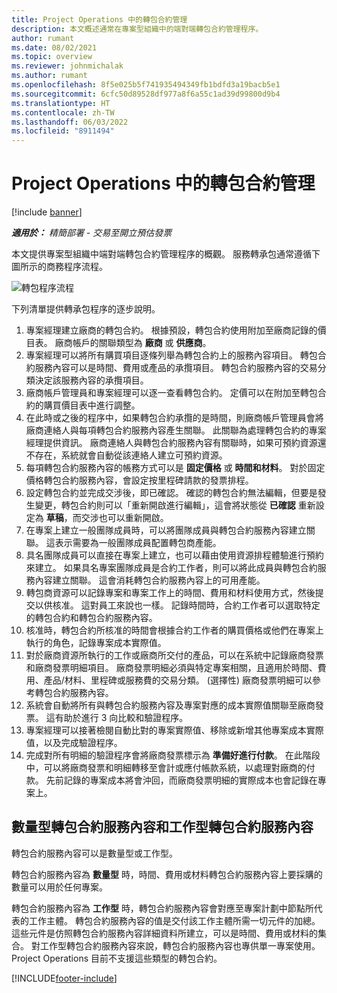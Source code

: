 ```yaml
---
title: Project Operations 中的轉包合約管理
description: 本文概述通常在專案型組織中的端對端轉包合約管理程序。
author: rumant
ms.date: 08/02/2021
ms.topic: overview
ms.reviewer: johnmichalak
ms.author: rumant
ms.openlocfilehash: 8f5e025b5f741935494349fb1bdfd3a19bacb5e1
ms.sourcegitcommit: 6cfc50d89528df977a8f6a55c1ad39d99800d9b4
ms.translationtype: HT
ms.contentlocale: zh-TW
ms.lasthandoff: 06/03/2022
ms.locfileid: "8911494"
---
```

# <a name="subcontract-management-in-project-operations"></a>Project Operations 中的轉包合約管理

[!include [banner](../../includes/dataverse-preview.md)]

_**適用於：** 精簡部署 - 交易至開立預估發票_

本文提供專案型組織中端對端轉包合約管理程序的概觀。 服務轉承包通常遵循下圖所示的商務程序流程。

![轉包程序流程](../media/SubcontractingProcessFlow.png)

下列清單提供轉承包程序的逐步說明。

1. 專案經理建立廠商的轉包合約。 根據預設，轉包合約使用附加至廠商記錄的價目表。 廠商帳戶的關聯類型為 **廠商** 或 **供應商**。
2. 專案經理可以將所有購買項目逐條列舉為轉包合約上的服務內容項目。 轉包合約服務內容可以是時間、費用或產品的承攬項目。 轉包合約服務內容的交易分類決定該服務內容的承攬項目。
3. 廠商帳戶管理員和專案經理可以逐一查看轉包合約。 定價可以在附加至轉包合約的購買價目表中進行調整。
4. 在此時或之後的程序中，如果轉包合約承攬的是時間，則廠商帳戶管理員會將廠商連絡人與每項轉包合約服務內容產生關聯。 此關聯為處理轉包合約的專案經理提供資訊。 廠商連絡人與轉包合約服務內容有關聯時，如果可預約資源還不存在，系統就會自動從該連絡人建立可預約資源。
5. 每項轉包合約服務內容的帳務方式可以是 **固定價格** 或 **時間和材料**。 對於固定價格轉包合約服務內容，會設定按里程碑請款的發票排程。
6.  設定轉包合約並完成交涉後，即已確認。 確認的轉包合約無法編輯，但要是發生變更，轉包合約則可以「重新開啟進行編輯」，這會將狀態從 **已確認** 重新設定為 **草稿**，而交涉也可以重新開啟。 
7.  在專案上建立一般團隊成員時，可以將團隊成員與轉包合約服務內容建立關聯。 這表示需要為一般團隊成員配置轉包商產能。
8.  具名團隊成員可以直接在專案上建立，也可以藉由使用資源排程體驗進行預約來建立。 如果具名專案團隊成員是合約工作者，則可以將此成員與轉包合約服務內容建立關聯。 這會消耗轉包合約服務內容上的可用產能。
9.  轉包商資源可以記錄專案和專案工作上的時間、費用和材料使用方式，然後提交以供核准。 這對員工來說也一樣。 記錄時間時，合約工作者可以選取特定的轉包合約和轉包合約服務內容。
10. 核准時，轉包合約所核准的時間會根據合約工作者的購買價格或他們在專案上執行的角色，記錄專案成本實際值。
11. 對於廠商資源所執行的工作或廠商所交付的產品，可以在系統中記錄廠商發票和廠商發票明細項目。 廠商發票明細必須與特定專案相關，且適用於時間、費用、產品/材料、里程碑或服務費的交易分類。 (選擇性) 廠商發票明細可以參考轉包合約服務內容。
12. 系統會自動將所有與轉包合約服務內容及專案對應的成本實際值關聯至廠商發票。 這有助於進行 3 向比較和驗證程序。
13. 專案經理可以接著檢閱自動比對的專案實際值、移除或新增其他專案成本實際值，以及完成驗證程序。
14. 完成對所有明細的驗證程序會將廠商發票標示為 **準備好進行付款**。 在此階段中，可以將廠商發票和明細轉移至會計或應付帳款系統，以處理對廠商的付款。 先前記錄的專案成本將會沖回，而廠商發票明細的實際成本也會記錄在專案上。

## <a name="quantity-based-subcontract-lines-and-work-based-subcontract-lines"></a>數量型轉包合約服務內容和工作型轉包合約服務內容

轉包合約服務內容可以是數量型或工作型。 

轉包合約服務內容為 **數量型** 時，時間、費用或材料轉包合約服務內容上要採購的數量可以用於任何專案。

轉包合約服務內容為 **工作型** 時，轉包合約服務內容會對應至專案計劃中節點所代表的工作主體。 轉包合約服務內容的值是交付該工作主體所需一切元件的加總。 這些元件是仿照轉包合約服務內容詳細資料所建立，可以是時間、費用或材料的集合。 對工作型轉包合約服務內容來說，轉包合約服務內容也專供單一專案使用。 Project Operations 目前不支援這些類型的轉包合約。

[!INCLUDE[footer-include](../../includes/footer-banner.md)]

